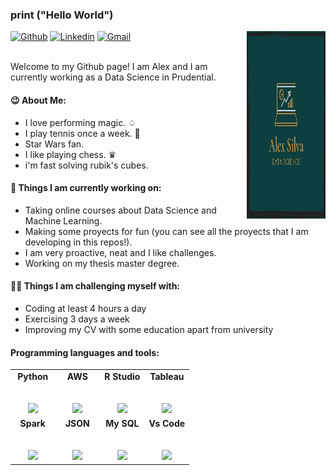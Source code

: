 ### print ("Hello World")

<img align="right" alt="img" src="https://raw.githubusercontent.com/AleexSilva/AleexSilva/main/Photo.jpg" width="25%" height="300" />


[![Github](https://img.shields.io/badge/-Github-000?style=flat&logo=Github&logoColor=white)](https://github.com/AleexSilva)
[![Linkedin](https://img.shields.io/badge/-LinkedIn-blue?style=flat&logo=Linkedin&logoColor=white)](https://www.linkedin.com/in/aleex-silva)
[![Gmail](https://img.shields.io/badge/-Gmail-c14438?style=flat&logo=Gmail&logoColor=white)](mailto:silva.alexis94@gmail.com)

<br />
Welcome to my Github page! I am Alex and I am currently working as a Data Science in Prudential.
<br />

#### 😉 About Me: 

- I love performing magic. ♤
- I play tennis once a week. 🎾
- Star Wars fan.
- I like playing chess. ♛
- i'm fast solving rubik's cubes.


#### 🌱 Things I am currently working on: 

- Taking online courses about Data Science and Machine Learning.
- Making some proyects for fun (you can see all the proyects that I am developing in this repos!).
- I am very proactive, neat and I like challenges.
- Working on my thesis master degree.

####  💪🏻 Things I am challenging myself with:
- Coding at least 4 hours a day
- Exercising 3 days a week
- Improving my CV with some education apart from university

####  Programming languages and tools: 
<table>
  <tbody>
    <tr valign="top">
      <td width="25%" align="center">
	      <span><strong>Python</strong></span><br><br><br>
        <img height="65px" src="https://upload.wikimedia.org/wikipedia/commons/thumb/c/c3/Python-logo-notext.svg/1200px-Python-logo-notext.svg.png">
      </td>
      <td width="25%" align="center">
	      <span><strong>AWS</strong></span><br><br><br>
        <img height="50px" src="https://cdn.svgporn.com/logos/aws.svg">
      </td>
      <td width="25%" align="center">
        <span><strong>R Studio</strong></span><br><br><br>
        <img height="64px" src="https://www.vectorlogo.zone/logos/r-project/r-project-icon.svg">
      </td>
      <td width="25%" align="center">
        <span><strong>Tableau</strong></span><br><br><br>
        <img height="75px" src="https://encrypted-tbn0.gstatic.com/images?q=tbn:ANd9GcTU80CQ8c-_IxxPCSakZEeNuOwJwVqUujaTxur1Y3Sfzlwt_ntRNmzjI-SueNJg-UXkn2w&usqp=CAU">
      </td>
     </tr>
    <tr valign="top">
      <td width="25%" align="center">
        <span><strong>Spark</strong></span><br><br><br>
        <img height="64px" src="https://www.vectorlogo.zone/logos/apache_spark/apache_spark-ar21.svg">
      </td>
      <td width="25%" align="center">
        <span><strong>JSON</strong></span><br><br><br>
        <img height="64px" src="https://www.factor.mx/portal/wp-content/uploads/2018/11/json-logo-300x183.png">
      </td>
      <td width="25%" align="center">
        <span><strong>My SQL</strong></span><br><br><br>
        <img height="64px" src="https://www.vectorlogo.zone/logos/mysql/mysql-ar21.svg">
      </td>
      <td width="25%" align="center">
        <span><strong>Vs Code</strong></span><br><br><br>
        <img height="64px" src="https://cdn.svgporn.com/logos/visual-studio-code.svg">
      </td>
    </tr>

  </tbody>
</table>
